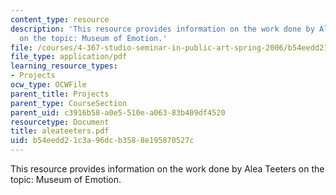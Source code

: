 ```yaml
---
content_type: resource
description: 'This resource provides information on the work done by Alea Teeters
  on the topic: Museum of Emotion.'
file: /courses/4-367-studio-seminar-in-public-art-spring-2006/b54eedd21c3a96dcb3588e195870527c_aleateeters.pdf
file_type: application/pdf
learning_resource_types:
- Projects
ocw_type: OCWFile
parent_title: Projects
parent_type: CourseSection
parent_uid: c3916b58-a0e5-510e-a063-83b409df4520
resourcetype: Document
title: aleateeters.pdf
uid: b54eedd2-1c3a-96dc-b358-8e195870527c
---
```

This resource provides information on the work done by Alea Teeters on the topic: Museum of Emotion.

